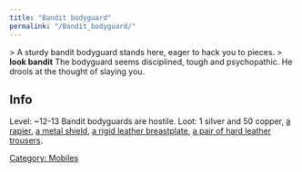 ```yaml
---
title: "Bandit bodyguard"
permalink: "/Bandit_bodyguard/"
---
```


\> A sturdy bandit bodyguard stands here, eager to hack you to pieces.
\> **look bandit**
The bodyguard seems disciplined, tough and psychopathic. He drools at
the thought of slaying you.

## Info

Level: ~12-13
Bandit bodyguards are hostile.
Loot: 1 silver and 50 copper, [a rapier](a_rapier "wikilink"), [a metal
shield](a_metal_shield "wikilink"), [a rigid leather
breastplate](a_rigid_leather_breastplate "wikilink"), [a pair of hard
leather trousers](a_pair_of_hard_leather_trousers "wikilink").

[Category: Mobiles](Category:_Mobiles "wikilink")